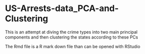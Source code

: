 # US-Arrests-data_PCA-and-Clustering
This is an attempt at diving the crime types into two main principal components and then clustering the states according to these PCs

The Rmd file is a R mark down file than can be opened with RStudio
